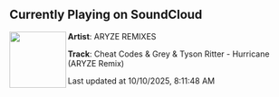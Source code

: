 ## Currently Playing on SoundCloud

[<img align="left" width="100" src="https://i1.sndcdn.com/artworks-tQr5rHJAdQK6nRpm-zerlZQ-t500x500.jpg">](https://soundcloud.com/aryzeremixes/hurricaneremix)

**Artist**: ARYZE REMIXES 

**Track**: Cheat Codes & Grey & Tyson Ritter - Hurricane (ARYZE Remix)

Last updated at 10/10/2025, 8:11:48 AM
